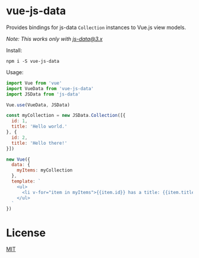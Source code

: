# vue-js-data

Provides bindings for js-data `Collection` instances to Vue.js view models.

*Note: This works only with js-data@3.x*

Install:
```
npm i -S vue-js-data
```

Usage:
```js
import Vue from 'vue'
import VueData from 'vue-js-data'
import JSData from 'js-data'

Vue.use(VueData, JSData)

const myCollection = new JSData.Collection([{
  id: 1,
  title: 'Hello world.'
}, {
  id: 2,
  title: 'Hello there!'
}])

new Vue({
  data: {
    myItems: myCollection
  },
  template: `
    <ul>
      <li v-for="item in myItems">{{item.id}} has a title: {{item.title}}</li>
    </ul>
  `
})
```

# License

[MIT](http://opensource.org/licenses/MIT)
